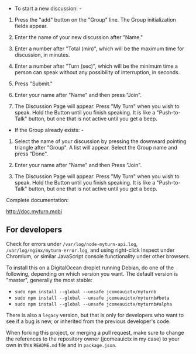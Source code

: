- To start a new discussion: -

1. Press the "add" button on the "Group" line. The Group initialization fields appear.

2. Enter the name of your new discussion after "Name."

3. Enter a number after "Total (min)", which will be the maximum time for discussion, in minutes. 

4. Enter a number after "Turn (sec)", which will be the minimum time a person can speak without any possibility of interruption, in seconds.

5. Press "Submit."

6. Enter your name after "Name" and then press "Join". 

7. The Discussion Page will appear. Press "My Turn" when you wish to speak. Hold the Button until you finish speaking. It is like a "Push-to-Talk" button, but one that is not active until you get a beep.


- If the Group already exists: -

1. Select the name of your discussion by pressing the downward pointing triangle after "Group". A list will appear. Select the Group name and press “Done".

2. Enter your name after "Name" and then Press "Join". 

3. The Discussion Page will appear. Press "My Turn" when you wish to speak. Hold the Button until you finish speaking. It is like a "Push-to-Talk" button, but one that is not active until you get a beep.

Complete documentation: 

http://doc.myturn.mobi

## For developers

Check for errors under `/var/log/node-myturn-api.log`, `/var/log/nginx/myturn-error.log`, and using right-click Inspect under Chromium, or similar JavaScript console functionality under other browsers.

To install this on a DigitalOcean droplet running Debian, do one of the 
following, depending on which version you want. The default version is "master",
generally the most stable:

- `sudo npm install --global --unsafe jcomeauictx/myturnb`
- `sudo npm install --global --unsafe jcomeauictx/myturnb#beta`
- `sudo npm install --global --unsafe jcomeauictx/myturnb#alpha`

There is also a `legacy` version, but that is only for developers who want to
see if a bug is new, or inherited from the previous developer's code.

When forking this project, or merging a pull request, make sure to change the
references to the repository owner (jcomeauictx in my case) to your own in this
`README.md` file and in `package.json`.
